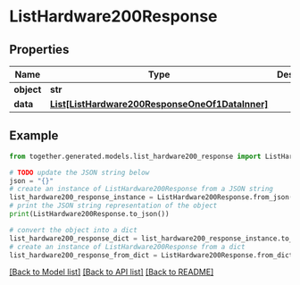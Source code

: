 # ListHardware200Response


## Properties

Name | Type | Description | Notes
------------ | ------------- | ------------- | -------------
**object** | **str** |  |
**data** | [**List[ListHardware200ResponseOneOf1DataInner]**](ListHardware200ResponseOneOf1DataInner.md) |  |

## Example

```python
from together.generated.models.list_hardware200_response import ListHardware200Response

# TODO update the JSON string below
json = "{}"
# create an instance of ListHardware200Response from a JSON string
list_hardware200_response_instance = ListHardware200Response.from_json(json)
# print the JSON string representation of the object
print(ListHardware200Response.to_json())

# convert the object into a dict
list_hardware200_response_dict = list_hardware200_response_instance.to_dict()
# create an instance of ListHardware200Response from a dict
list_hardware200_response_from_dict = ListHardware200Response.from_dict(list_hardware200_response_dict)
```
[[Back to Model list]](../README.md#documentation-for-models) [[Back to API list]](../README.md#documentation-for-api-endpoints) [[Back to README]](../README.md)
